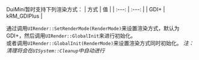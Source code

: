DuiMini暂时支持下列渲染方式：
| 方式 | 值 |
| :---: | :---: |
| GDI+  | kRM_GDIPlus |

通过调用`UIRender::SetRenderMode(RenderMode)`来设置渲染方式，默认为GDI+，然后调用`UIRender::GlobalInit`来进行初始化。  
或者调用`UIRender::GlobalInit(RenderMode)`来设置渲染方式同时初始化。
*注：清理将会在`UISystem::Cleanup`中自动进行*
